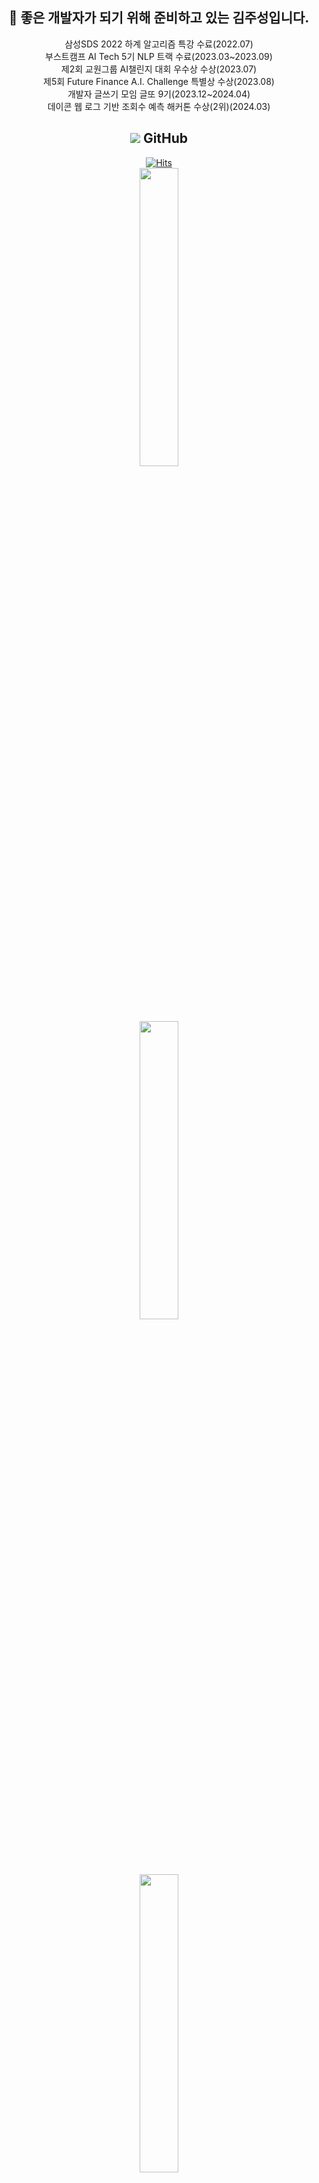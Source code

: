 <div align="center">
 
## :wave: 좋은 개발자가 되기 위해 준비하고 있는 김주성입니다.
삼성SDS 2022 하계 알고리즘 특강 수료(2022.07)<br>
부스트캠프 AI Tech 5기 NLP 트랙 수료(2023.03\~2023.09)<br>
제2회 교원그룹 AI챌린지 대회 우수상 수상(2023.07)<br>
제5회 Future Finance A.I. Challenge 특별상 수상(2023.08)<br>
개발자 글쓰기 모임 글또 9기(2023.12\~2024.04)<br>
데이콘 웹 로그 기반 조회수 예측 해커톤 수상(2위)(2024.03)

## <img src="https://img.shields.io/badge/GitHub-181717?style=flat-square&logo=GitHub&logoColor=white"/></a> GitHub 
[![Hits](https://hits.seeyoufarm.com/api/count/incr/badge.svg?url=https%3A%2F%2Fgithub.com%2F8804who%2Fhit-counter&count_bg=%236FC8D0&title_bg=%23498FED&icon=&icon_color=%2336A1B2&title=hits&edge_flat=false)](https://hits.seeyoufarm.com)
<br>
<a href="s">
 <img src="https://github-readme-stats-git-masterrstaa-rickstaa.vercel.app/api?username=8804who&theme=tokyonight&show_icons=true" width="35%" />
</a>
<br>
<a href="s">
  <img src="https://github-readme-stats-git-masterrstaa-rickstaa.vercel.app/api/top-langs/?username=8804who&layout=compact&theme=tokyonight" width="35%"/>
</a>
<br>
<a href="s">
 <img src="https://streak-stats.demolab.com?user=8804who&theme=tokyonight" width="35%" />
</a>
## <img src="https://user-images.githubusercontent.com/83859931/183429030-16ad6f8b-fb72-48e8-9f05-8df7f4c86643.png" alt="알고리즘 어려워요..." width="80"/> Baekjoon
[![Solved.ac 프로필](http://mazassumnida.wtf/api/v2/generate_badge?boj=8804who)](https://solved.ac/8804who)

